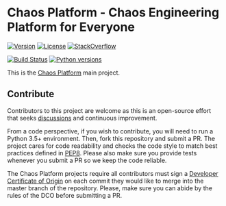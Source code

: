 # Chaos Platform - Chaos Engineering Platform for Everyone

[![Version](https://img.shields.io/pypi/v/chaosplatform.svg)](https://img.shields.io/pypi/v/chaosplatform.svg)
[![License](https://img.shields.io/pypi/l/chaosplatform.svg)](https://img.shields.io/pypi/l/chaosplatform.svg)
[![StackOverflow](https://img.shields.io/badge/StackOverflow-ChaosPlatform-blue.svg)](https://stackoverflow.com/questions/tagged/chaosplatform+or+chaostoolkit)

[![Build Status](https://travis-ci.org/chaostoolkit/chaosplatform.svg?branch=master)](https://travis-ci.org/chaostoolkit/chaosplatform)
[![Python versions](https://img.shields.io/pypi/pyversions/chaosplatform.svg)](https://www.python.org/)

This is the [Chaos Platform][chaosplatform] main project.

[chaosplatform]: https://chaosplatform.org/

## Contribute

Contributors to this project are welcome as this is an open-source effort that
seeks [discussions][join] and continuous improvement.

[join]: https://join.chaostoolkit.org/

From a code perspective, if you wish to contribute, you will need to run a 
Python 3.5+ environment. Then, fork this repository and submit a PR. The
project cares for code readability and checks the code style to match best
practices defined in [PEP8][pep8]. Please also make sure you provide tests
whenever you submit a PR so we keep the code reliable.

[pep8]: https://pycodestyle.readthedocs.io/en/latest/

The Chaos Platform projects require all contributors must sign a
[Developer Certificate of Origin][dco] on each commit they would like to merge
into the master branch of the repository. Please, make sure you can abide by
the rules of the DCO before submitting a PR.

[dco]: https://github.com/probot/dco#how-it-works
